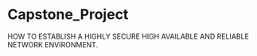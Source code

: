 # Capstone_Project
HOW TO ESTABLISH A HIGHLY SECURE HIGH AVAILABLE AND RELIABLE NETWORK ENVIRONMENT.

